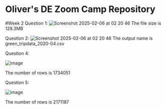 # Oliver's DE Zoom Camp Repository


#Week 2
Question 1:
![Screenshot 2025-02-06 at 02 20 46](https://github.com/user-attachments/assets/fe6323ad-150d-462c-bf6f-58bcbbf2bee1)
The file size is 128.3MB 

Question 2: 
![Screenshot 2025-02-06 at 02 20 46](https://github.com/user-attachments/assets/828a1a24-72eb-43ce-aa89-40defcaa2c40)
The output name is green_tripdata_2020-04.csv

Question 4:

![image](https://github.com/user-attachments/assets/e5d3c191-1bd6-43ac-964a-a15d350d7f72)

The number of rows is 1734051

Question 5: 

![image](https://github.com/user-attachments/assets/820acbe5-c243-4802-85d7-2974b8dba44b)

The number of rows is 2171187
